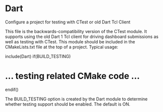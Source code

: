   

# Dart  
Configure a project for testing with CTest or old Dart Tcl Client  

This file is the backwards-compatibility version of the CTest module.
It supports using the old Dart 1 Tcl client for driving dashboard
submissions as well as testing with CTest.  This module should be
included in the CMakeLists.txt file at the top of a project.  Typical
usage:  

include(Dart)
if(BUILD_TESTING)
  # ... testing related CMake code ...
endif()

  

The BUILD_TESTING option is created by the Dart module to determine
whether testing support should be enabled.  The default is ON.  

